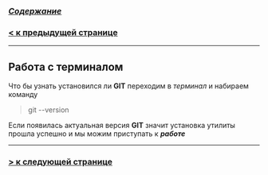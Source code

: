 ### [***Содержание***](./readmy.md)

### [**< к предыдущей странице**](./terminal.md)
---
## **Работа с терминалом**
  
  Что бы узнать установился ли **GIT** переходим в *терминал*  и набираем команду 
  > git --version 
 
 Если появилась актуальная версия **GIT** значит установка утилиты прошла успешно и мы можим приступать к ***работе***

---

### [**> к следующей странице**](./gitbasecmd.md)
